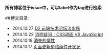 **所有博客位于issue中，可以label作为tag进行检索**

##博文目录:

- 2014.10.27 [D2 前端技术论坛流水账](https://github.com/classicemi/blog/issues/4)
- 2014.10.22 [消除疑问：CSS动画 VS JavaScript](https://github.com/classicemi/blog/issues/3)
- 2014.10.18 [消失的属性](https://github.com/classicemi/blog/issues/2)
- 2014.10.17 [页面更新价格组件开发记](https://github.com/classicemi/blog/issues/1)
